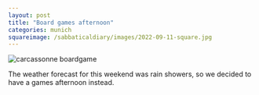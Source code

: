 ```yaml
---
layout: post
title: "Board games afternoon"
categories: munich
squareimage: /sabbaticaldiary/images/2022-09-11-square.jpg
---
```

<img src="/sabbaticaldiary/images/2022-09-11.jpg" alt="carcassonne boardgame" class="center">

The weather forecast for this weekend was rain showers, so we decided to have a games afternoon instead.